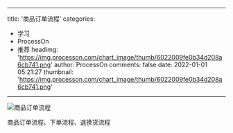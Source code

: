 
---
title: '商品订单流程'
categories: 
 - 学习
 - ProcessOn
 - 推荐
headimg: 'https://img.processon.com/chart_image/thumb/6022009fe0b34d208a6cb741.png'
author: ProcessOn
comments: false
date: 2022-01-01 05:21:27
thumbnail: 'https://img.processon.com/chart_image/thumb/6022009fe0b34d208a6cb741.png'
---

<div>   
<img class="thumb" alt="商品订单流程" src="https://img.processon.com/chart_image/thumb/6022009fe0b34d208a6cb741.png" referrerpolicy="no-referrer">
<p>商品订单流程、下单流程、退换货流程</p>  
</div>
            